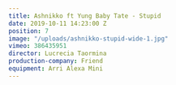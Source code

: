 ```yaml
---
title: Ashnikko ft Yung Baby Tate - Stupid
date: 2019-10-11 14:23:00 Z
position: 7
image: "/uploads/ashnikko-stupid-wide-1.jpg"
vimeo: 386435951
director: Lucrecia Taormina
production-company: Friend
equipment: Arri Alexa Mini
---
```


